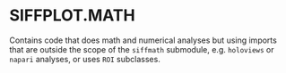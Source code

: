 # SIFFPLOT.MATH

Contains code that does math and numerical analyses
but using imports that are outside the scope of the
`siffmath` submodule, e.g. `holoviews` or `napari`
analyses, or uses `ROI` subclasses.